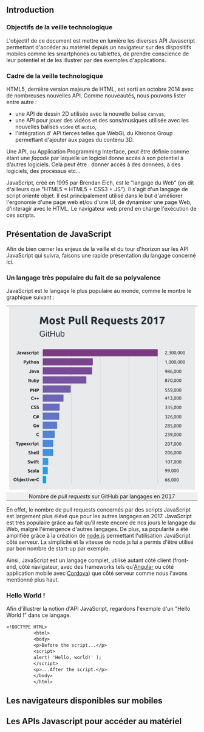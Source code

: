## Introduction

### Objectifs de la veille technologique

L'objectif de ce document est mettre en lumière les diverses API Javascript permettant d'accéder au matériel depuis un navigateur sur des dispositifs mobiles comme les smartphones ou tablettes, de prendre conscience de leur potentiel et de les illustrer par des exemples d'applications.

### Cadre de la veille technologique

HTML5, dernière version majeure de HTML, est sorti en octobre 2014 avec de nombreuses nouvelles API. Comme nouveautés, nous pouvons lister entre autre :
* une API de dessin 2D utilisée avec la nouvelle balise `canvas`,
* une API pour jouer des vidéos et des sons/musiques utilisée avec les nouvelles balises `video` et `audio`,
* l'intégration d' API tierces telles que WebGL du Khronos Group permettant d'ajouter aux pages du contenu 3D.

Une API, ou Application Programming Interface, peut être définie comme étant une *façade* par laquelle un logiciel donne accès à son potentiel à d’autres logiciels. Cela peut être : donner accès à des données, à des logiciels, des processus etc...

JavaScript, créé en 1995 par Brendan Eich, est le "langage du Web" (on dit d'ailleurs que "HTML5 = HTML5 + CSS3 + JS"). Il s'agit d'un langage de script orienté objet. Il est principalement utilisé dans le but d'améliorer l'ergonomie d'une page web et/ou d'une UI, de dynamiser une page Web, d'interagir avec le HTML. Le navigateur web prend en charge l'exécution de ces scripts.

## Présentation de JavaScript

Afin de bien cerner les enjeux de la veille et du tour d'horizon sur les API JavaScript qui suivra, faisons une rapide présentation du langage concerné ici.

### Un langage très populaire du fait de sa polyvalence

JavaScript est le langage le plus populaire au monde, comme le montre le graphique suivant :

<table align="center" border="0">
  <tr>
    <td>
      <img src="img/popular-languages.jpg" style="width: 500px;">
    </td>
  </tr>
  <tr>
    <td align="center" bgcolor="EFEFEF">
      Nombre de <i>pull requests</i> sur GitHub par langages en 2017
    </td>
  </tr>
</table>

En effet, le nombre de pull requests concernés par des scripts JavaScript est largement plus élévé que pour les autres langages en 2017.
JavaScript est très populaire grâce au fait qu'il reste encore de nos jours le langage du Web, malgré l'émergence d'autres langages. De plus, sa popularité a été amplifiée grâce à la création de [node.js](https://nodejs.org/en/) permettant l'utilisation JavaScript côté serveur. La simplicité et la vitesse de node.js lui a permis d'être utilisé par bon nombre de start-up par exemple.

Ainsi, JavaScript est un langage complet, utilisé autant côté client (front-end, côté navigateur, avec des frameworks tels qu'[Angular](https://angular.io/) ou côté application mobile avec [Cordova](https://cordova.apache.org/)) que côté serveur comme nous l'avons mentionné plus haut.

### Hello World !

Afin d'illustrer la notion d'API JavaScript, regardons l'exemple d'un "Hello World !" dans ce langage.

<div data-trusted="1" class="code-example" data-demo-height="100" data-highlight-block="7-9">
   <div class="codebox code-example__codebox">
      <div class="toolbar codebox__toolbar">
         <div class="toolbar__tool">
             <a href="#" title="show" data-action="run" class="toolbar__button toolbar__button_run"></a>
         </div>
         <div class="toolbar__tool">
             <a href="#" title="open in sandbox" target="_blank" data-action="edit" class="toolbar__button toolbar__button_edit"></a>
         </div>
        </div>
        <div class="codebox__code" data-code="1">
          <pre class="line-numbers language-markup"><code class="language-markup">&lt;!DOCTYPE HTML&gt;
          &lt;html&gt;
          &lt;body&gt;
          &lt;p&gt;Before the script...&lt;/p&gt;
          &lt;script&gt;
          alert( 'Hello, world!' );
          &lt;/script&gt;
          &lt;p&gt;...After the script.&lt;/p&gt;
          &lt;/body&gt;
          &lt;/html&gt;</code></pre>
        </div>
      </div>
    </div>      

## Les navigateurs disponibles sur mobiles

## Les APIs Javascript pour accéder au matériel
